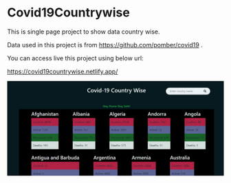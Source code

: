# Covid19Countrywise

This is single page project to show data country wise.

Data used in this project is from https://github.com/pomber/covid19 .

You can access live this project using below url:

https://covid19countrywise.netlify.app/


![](Img3.PNG)

